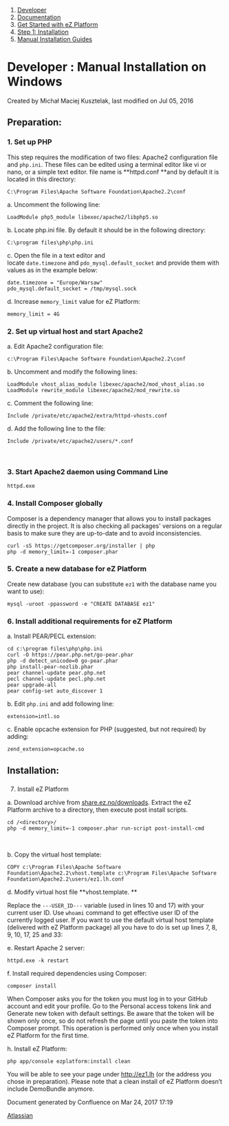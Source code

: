 1.  <span>[Developer](index.html)</span>
2.  <span>[Documentation](Documentation_31429504.html)</span>
3.  <span>[Get Started with eZ Platform](Get-Started-with-eZ-Platform_31429520.html)</span>
4.  <span>[Step 1: Installation](31429538.html)</span>
5.  <span>[Manual Installation Guides](Manual-Installation-Guides_31431727.html)</span>

<span id="title-text"> Developer : Manual Installation on Windows </span>
=========================================================================

Created by <span class="author"> Michał Maciej Kusztelak</span>, last modified on Jul 05, 2016

Preparation:
------------

### 1. Set up PHP

This step requires the modification of two files: Apache2 configuration file and `php.ini`.
These files can be edited using a terminal editor like vi or nano, or a simple text editor. file name is **httpd.conf **and by default it is located in this directory:

``` brush:
C:\Program Files\Apache Software Foundation\Apache2.2\conf
```

a. Uncomment the following line:

``` brush:
LoadModule php5_module libexec/apache2/libphp5.so
```

b. Locate php.ini file. By default it should be in the following directory:

``` brush:
C:\program files\php\php.ini
```

c. Open the file in a text editor and locate `date.timezone` and `pdo_mysql.default_socket` and provide them with values as in the example below:

``` brush:
date.timezone = "Europe/Warsaw"
pdo_mysql.default_socket = /tmp/mysql.sock
```

d. Increase `memory_limit` value for eZ Platform:

``` brush:
memory_limit = 4G
```

### 2. Set up virtual host and start Apache2

a. Edit Apache2 configuration file:

``` brush:
c:\Program Files\Apache Software Foundation\Apache2.2\conf
```

b. Uncomment and modify the following lines:

``` brush:
LoadModule vhost_alias_module libexec/apache2/mod_vhost_alias.so
LoadModule rewrite_module libexec/apache2/mod_rewrite.so
```

c. Comment the following line:

``` brush:
Include /private/etc/apache2/extra/httpd-vhosts.conf
```

d. Add the following line to the file:

``` brush:
Include /private/etc/apache2/users/*.conf
```

 

### 3. Start Apache2 daemon using Command Line

``` brush:
httpd.exe
```

### 4. Install Composer globally

Composer is a dependency manager that allows you to install packages directly in the project. It is also checking all packages' versions on a regular basis to make sure they are up-to-date and to avoid inconsistencies.

``` brush:
curl -sS https://getcomposer.org/installer | php
php -d memory_limit=-1 composer.phar
```

### 5. Create a new database for eZ Platform

Create new database (you can substitute `ez1` with the database name you want to use):

``` brush:
mysql -uroot -ppassword -e "CREATE DATABASE ez1"
```

### 6. Install additional requirements for eZ Platform

a. Install PEAR/PECL extension:

``` brush:
cd c:\program files\php\php.ini
curl -O https://pear.php.net/go-pear.phar
php -d detect_unicode=0 go-pear.phar
php install-pear-nozlib.phar
pear channel-update pear.php.net
pecl channel-update pecl.php.net
pear upgrade-all
pear config-set auto_discover 1
```

b. Edit `php.ini` and add following line:

``` brush:
extension=intl.so
```

c. Enable opcache extension for PHP (suggested, but not required) by adding:

``` brush:
zend_extension=opcache.so
```

Installation:
-------------

### 
7. Install eZ Platform

a. Download archive from <a href="http://share.ez.no/downloads/downloads" class="external-link">share.ez.no/downloads</a>. Extract the eZ Platform archive to a directory, then execute post install scripts.

``` brush:
cd /<directory>/
php -d memory_limit=-1 composer.phar run-script post-install-cmd
```

 

b. Copy the virtual host template:

``` brush:
COPY c:\Program Files\Apache Software Foundation\Apache2.2\vhost.template c:\Program Files\Apache Software Foundation\Apache2.2\users/ez1.lh.conf
```

d. Modify virtual host file **vhost.template. **

Replace the `---USER_ID---` variable (used in lines 10 and 17) with your current user ID. Use `whoami` command to get effective user ID of the currently logged user. If you want to use the default virtual host template (delivered with eZ Platform package) all you have to do is set up lines 7, 8, 9, 10, 17, 25 and 33:

e. Restart Apache 2 server:

``` brush:
httpd.exe -k restart
```

f. Install required dependencies using Composer:

``` brush:
composer install
```

When Composer asks you for the token you must log in to your GitHub account and edit your profile. Go to the Personal access tokens link and Generate new token with default settings. Be aware that the token will be shown only once, so do not refresh the page until you paste the token into Composer prompt. This operation is performed only once when you install eZ Platform for the first time.

h. Install eZ Platform:

``` brush:
php app/console ezplatform:install clean
```

You will be able to see your page under <a href="http://ez1.lh" class="uri" class="external-link">http://ez1.lh</a> (or the address you chose in preparation). Please note that a clean install of eZ Platform doesn’t include DemoBundle anymore.

Document generated by Confluence on Mar 24, 2017 17:19

[Atlassian](http://www.atlassian.com/)


